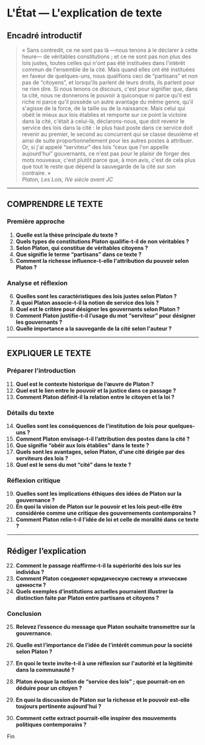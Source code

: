 # L'État — L'explication de texte

## Encadré introductif
> « Sans contredit, ce ne sont pas là —nous tenons à le déclarer à cette heure— de véritables constitutions ; et ce ne sont pas non plus des lois justes, toutes celles qui n'ont pas été instituées dans l'intérêt commun de l'ensemble de la cité. Mais quand elles ont été instituées en faveur de quelques-uns, nous qualifions ceci de “partisans” et non pas de “citoyens”, et lorsqu'ils parlent de leurs droits, ils parlent pour ne rien dire. Si nous tenons ce discours, c'est pour signifier que, dans ta cité, nous ne donnerons le pouvoir à quiconque ni parce qu'il est riche ni parce qu'il possède un autre avantage du même genre, qu'il s'agisse de la force, de la taille ou de la naissance. Mais celui qui obéit le mieux aux lois établies et remporte sur ce point la victoire dans la cité, c'était à celui-là, déclarons-nous, que doit revenir le service des lois dans la cité : le plus haut poste dans ce service doit revenir au premier, le second au concurrent qui se classe deuxième et ainsi de suite proportionnellement pour les autres postes à attribuer. Or, si j'ai appelé “serviteur” des lois “ceux que l'on appelle aujourd'hui” gouvernants, ce n'est pas pour le plaisir de forger des mots nouveaux, c'est plutôt parce que, à mon avis, c'est de cela plus que tout le reste que dépend la sauvegarde de la cité sur son contraire. »  
> *Platon, Les Lois, IVe siècle avant JC*

---

## COMPRENDRE LE TEXTE

### Première approche

1. **Quelle est la thèse principale du texte ?**  
2. **Quels types de constitutions Platon qualifie-t-il de non véritables ?**  
3. **Selon Platon, qui constitue de véritables citoyens ?**  
4. **Que signifie le terme “partisans” dans ce texte ?**  
5. **Comment la richesse influence-t-elle l'attribution du pouvoir selon Platon ?**  

### Analyse et réflexion

6. **Quelles sont les caractéristiques des lois justes selon Platon ?**  
7. **À quoi Platon associe-t-il la notion de service des lois ?**  
8. **Quel est le critère pour désigner les gouvernants selon Platon ?**  
9. **Comment Platon justifie-t-il l’usage du mot “serviteur” pour désigner les gouvernants ?**  
10. **Quelle importance a la sauvegarde de la cité selon l'auteur ?**

---

## EXPLIQUER LE TEXTE

### Préparer l’introduction

11. **Quel est le contexte historique de l’œuvre de Platon ?**  
12. **Quel est le lien entre le pouvoir et la justice dans ce passage ?**  
13. **Comment Platon définit-il la relation entre le citoyen et la loi ?**  

### Détails du texte

14. **Quelles sont les conséquences de l'institution de lois pour quelques-uns ?**  
15. **Comment Platon envisage-t-il l’attribution des postes dans la cité ?**  
16. **Que signifie “obéir aux lois établies” dans le texte ?**  
17. **Quels sont les avantages, selon Platon, d'une cité dirigée par des serviteurs des lois ?**  
18. **Quel est le sens du mot “cité” dans le texte ?**  

### Réflexion critique

19. **Quelles sont les implications éthiques des idées de Platon sur la gouvernance ?**  
20. **En quoi la vision de Platon sur le pouvoir et les lois peut-elle être considérée comme une critique des gouvernements contemporains ?**  
21. **Comment Platon relie-t-il l'idée de loi et celle de moralité dans ce texte ?**  

---

## Rédiger l’explication

22. **Comment le passage réaffirme-t-il la supériorité des lois sur les individus ?**  
23. **Comment Platon соединяет юридическую систему и этические ценности ?**  
24. **Quels exemples d’institutions actuelles pourraient illustrer la distinction faite par Platon entre partisans et citoyens ?**  

### Conclusion

25. **Relevez l’essence du message que Platon souhaite transmettre sur la gouvernance.**  
26. **Quelle est l’importance de l’idée de l'intérêt commun pour la société selon Platon ?**  
27. **En quoi le texte invite-t-il à une réflexion sur l'autorité et la légitimité dans la communauté ?**  

28. **Platon évoque la notion de “service des lois” ; que pourrait-on en déduire pour un citoyen ?**  
29. **En quoi la discussion de Platon sur la richesse et le pouvoir est-elle toujours pertinente aujourd'hui ?**  
30. **Comment cette extract pourrait-elle inspirer des mouvements politiques contemporains ?**  

Fin